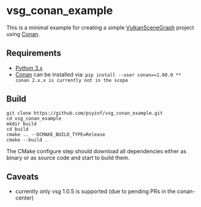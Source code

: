 # vsg_conan_example

This is a minimal example for creating a simple [VulkanSceneGraph](https://VulkanSceneGraph.org) project using [Conan](https://conan.io).

## Requirements
* [Python 3.x](https://python.org)
* [Conan](https://conan.io) can be installed via: `pip install --user conan==1.60.0
**  conan 2.x.x is currently not in the scope`

## Build
```
git clone https://github.com/psyinf/vsg_conan_example.git
cd vsg_conan_example
mkdir build
cd build
cmake .. --DCMAKE_BUILD_TYPE=Release
cmake --build .
```
The CMake configure step should download all dependencies either as binary or as source code and start to build them. 

## Caveats
* currently only vsg 1.0.5 is supported (due to pending PRs in the conan-center)
